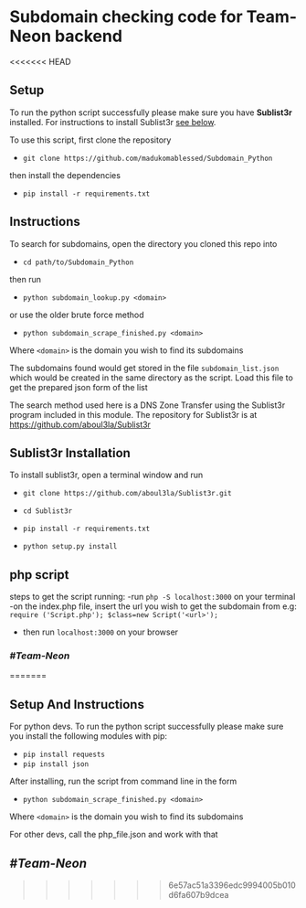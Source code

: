 # Subdomain checking code for Team-Neon backend

<<<<<<< HEAD
## Setup
To run the python script successfully please make sure you have **Sublist3r** installed. For instructions
to install Sublist3r [see below](https://github.com/madukomablessed/Subdomain_Python#sublist3r-installation).

To use this script, first clone the repository 
- `git clone https://github.com/madukomablessed/Subdomain_Python`

then install the dependencies
- `pip install -r requirements.txt`

## Instructions
To search for subdomains, open the directory you cloned this repo into
- `cd path/to/Subdomain_Python` 

then run
- `python subdomain_lookup.py <domain>`

or use the older brute force method
- `python subdomain_scrape_finished.py <domain>`

Where `<domain>` is the domain you wish to find its subdomains

The subdomains found would get stored in the file `subdomain_list.json` which would be created in the same directory as the script.
Load this file to get the prepared json form of the list


The search method used here is a DNS Zone Transfer using the Sublist3r program included in this module. 
The repository for Sublist3r is at https://github.com/aboul3la/Sublist3r
 
 
## Sublist3r Installation
To install sublist3r, open a terminal window and run

  - `git clone https://github.com/aboul3la/Sublist3r.git`

  - `cd Sublist3r`  

  - `pip install -r requirements.txt`
  
  - `python setup.py install`

  ## php script
  steps to get the script running:
  -run `php -S localhost:3000` on your terminal
  -on the index.php file, insert the url you wish to get the subdomain from
  e.g:
  `require ('Script.php');
$class=new Script('<url>');`

- then run `localhost:3000` on your browser


### *#Team-Neon*
=======
## Setup And Instructions
For python devs. To run the python script successfully please make sure you install the following modules with pip:
- `pip install requests`
- `pip install json`

After installing, run the script from command line in the form 
- `python subdomain_scrape_finished.py <domain>` 

Where `<domain>` is the domain you wish to find its subdomains

For other devs, call the php_file.json and work with that

## *#Team-Neon*
>>>>>>> 6e57ac51a3396edc9994005b010d6fa607b9dcea
